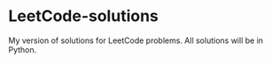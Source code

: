 # LeetCode-solutions
My version of solutions for LeetCode problems. All solutions will be in Python.
